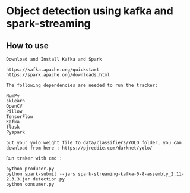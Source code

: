  # Object detection using kafka and spark-streaming
 
 ## How to use
	Download and Install Kafka and Spark
	
	https://kafka.apache.org/quickstart
	https://spark.apache.org/downloads.html
	
	The following dependencies are needed to run the tracker:

	NumPy
	sklearn
	OpenCV
	Pillow
	TensorFlow
	Kafka
    flask
	Pyspark
	
	put your yolo weight file to data/classifiers/YOLO folder, you can download from here : https://pjreddie.com/darknet/yolo/

    Run traker with cmd :

	python producer.py
	python spark-submit --jars spark-streaming-kafka-0-8-assembly_2.11-2.3.3.jar detection.py
    python consumer.py
